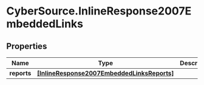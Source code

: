 # CyberSource.InlineResponse2007EmbeddedLinks

## Properties
Name | Type | Description | Notes
------------ | ------------- | ------------- | -------------
**reports** | [**[InlineResponse2007EmbeddedLinksReports]**](InlineResponse2007EmbeddedLinksReports.md) |  | [optional] 


